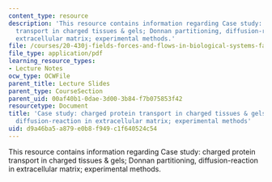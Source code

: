 ```yaml
---
content_type: resource
description: 'This resource contains information regarding Case study: charged protein
  transport in charged tissues & gels; Donnan partitioning, diffusion-reaction in
  extracellular matrix; experimental methods.'
file: /courses/20-430j-fields-forces-and-flows-in-biological-systems-fall-2015/d9a46ba5a879e0b8f949c1f640524c54_MIT20_430JF15_Lecture14.pdf
file_type: application/pdf
learning_resource_types:
- Lecture Notes
ocw_type: OCWFile
parent_title: Lecture Slides
parent_type: CourseSection
parent_uid: 00af40b1-0dae-3d00-3b84-f7b075853f42
resourcetype: Document
title: 'Case study: charged protein transport in charged tissues & gels; Donnan partitioning,
  diffusion-reaction in extracellular matrix; experimental methods'
uid: d9a46ba5-a879-e0b8-f949-c1f640524c54
---
```

This resource contains information regarding Case study: charged protein transport in charged tissues & gels; Donnan partitioning, diffusion-reaction in extracellular matrix; experimental methods.

